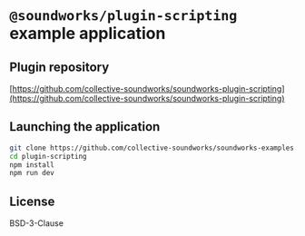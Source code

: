 # `@soundworks/plugin-scripting` example application

## Plugin repository

[https://github.com/collective-soundworks/soundworks-plugin-scripting](https://github.com/collective-soundworks/soundworks-plugin-scripting)

## Launching the application

```sh
git clone https://github.com/collective-soundworks/soundworks-examples.git
cd plugin-scripting
npm install
npm run dev
```

## License

BSD-3-Clause
